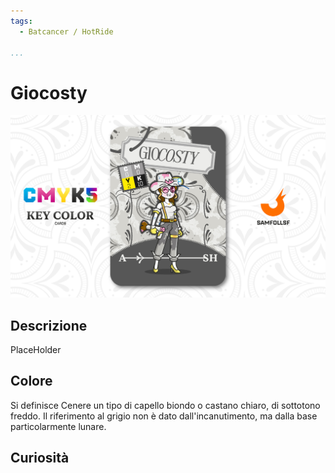 ```yaml
---
tags:
  - Batcancer / HotRide

...
```


# Giocosty

![giocosty](../eg/K/giocosty.jpg)

## Descrizione

PlaceHolder

## Colore

Si definisce Cenere un tipo di capello biondo o castano chiaro, di sottotono freddo. Il riferimento al grigio non è dato dall'incanutimento, ma dalla base particolarmente lunare.

## Curiosità